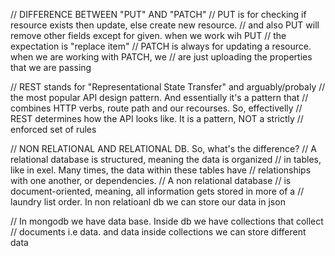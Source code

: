 // DIFFERENCE BETWEEN "PUT" AND "PATCH"
// PUT is for checking if resource exists then update, else create new resource.
// and also PUT will remove other fields except for given. when we work wih PUT
// the expectation is "replace item"
// PATCH is always for updating a resource. when we are working with PATCH, we
// are just uploading the properties that we are passing

// REST stands for "Representational State Transfer" and arguably/probaly
// the most popular API design pattern. And essentially it's a pattern that
// combines HTTP verbs, route path and our recourses. So, effectivelly
// REST determines how the API looks like. It is a pattern, NOT a strictly
// enforced set of rules

// NON RELATIONAL AND RELATIONAL DB. So, what's the difference?
// A relational database is structured, meaning the data is organized
// in tables, like in exel. Many times, the data within these tables have
// relationships with one another, or dependencies.
// A non relational database
// is document-oriented, meaning, all information gets stored in more of a
// laundry list order. In non relatioanl db we can store our data in json

// In mongodb we have data base. Inside db we have collections that collect
// documents i.e data. and data inside collections we can store different data
